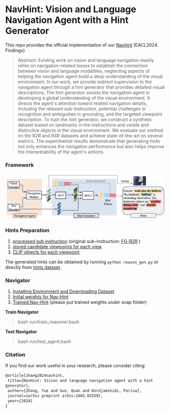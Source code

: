 # NavHint: Vision and Language Navigation Agent with a Hint Generator
This repo provides the official implementation of our [Navhint](https://arxiv.org/abs/2402.02559) (EACL2024 Findings)

> Abstract: Existing work on vision and language navigation mainly relies on navigation-related losses to establish the connection between vision and language modalities, neglecting aspects of helping the navigation agent build a deep understanding of the visual environment.
In our work, we provide indirect supervision to the navigation agent through a hint generator that provides detailed visual descriptions.
The hint generator assists the navigation agent in developing a global understanding of the visual environment. It directs the agent's attention toward related navigation details, including the relevant sub-instruction, potential challenges in recognition and ambiguities in grounding, and the targeted viewpoint description. 
To train the hint generator, we construct a synthetic dataset based on landmarks in the instructions and visible and distinctive objects in the visual environment.
We evaluate our method on the R2R and R4R datasets and achieve state-of-the-art on several metrics. 
The experimental results demonstrate that generating hints not only enhances the navigation performance but also helps improve the interpretability of the agent's actions.

### Framework
![](navhint.png)

### Hints Preparation 
 1. [processed sub instruction](https://drive.google.com/drive/folders/1qQ7K2fMkjeNKYANd59KTUUAaKFji3kM8?usp=sharing) (original sub-instruction: [FG-R2R](https://github.com/YicongHong/Fine-Grained-R2R) ) 
 2. [stored candidate viewpoints for each view](https://drive.google.com/file/d/1OzxkRyaFLbPPTlo6IDdjfkaCRrNuBHlr/view?usp=sharing).
 3. [CLIP objects for each viewpoint](https://drive.google.com/file/d/1-d3wa_Plx00XVGxoie1i75x5Zf8u4QPy/view?usp=sharing). 

The generated hints can be obtained by running `python reason_gen.py` or directly from [hints dataset](https://drive.google.com/drive/folders/1LOrW-cIo9J0Qi6k32RYK6gZWQ5yuzoAS?usp=sharing).


### Navigator 

1. [Installing Environment and Downloading Dataset](https://github.com/peteanderson80/Matterport3DSimulator)
2. [Initial weights for Nav-Hint](https://drive.google.com/file/d/1x0szprQKmyts9PvdvunS-trYJtEb9Qt9/view)
3. [Trained Nav-Hint](https://drive.google.com/file/d/1Rnoxpgu_anPdPWJY70gaG38CjelTZgGE/view?usp=sharing) (please put trained weights under snap folder)

**Train Navigator**
> bash run/train_reasoner.bash


**Test Navigator**
> bash run/test_agent.bash
>

### Citation
If you find our work useful in your research, please consider citing:

    @article{zhang2024navhint,
     title={NavHint: Vision and language navigation agent with a hint generator},
     author={Zhang, Yue and Guo, Quan and Kordjamshidi, Parisa},
     journal={arXiv preprint arXiv:2402.02559},
     year={2024}
    }
